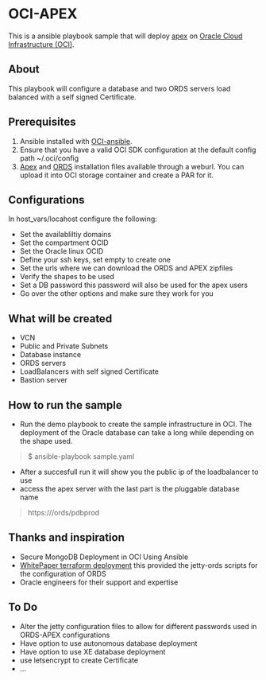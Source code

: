 # OCI-APEX
This is a ansible playbook sample that will deploy [apex](https://apex.oracle.com) on [Oracle Cloud Infrastructure (OCI)](https://cloud.oracle.com/en_US/cloud-infrastructure).

## About
This playbook will configure a database and two ORDS servers load balanced with a self signed Certificate.

## Prerequisites 

1. Ansible installed with [OCI-ansible](https://github.com/oracle/oci-ansible-modules).
2. Ensure that you have a valid OCI SDK configuration at the default config path ~/.oci/config
3. [Apex](https://www.oracle.com/tools/downloads/apex-downloads.html) and [ORDS](https://www.oracle.com/database/technologies/appdev/rest.html) installation files available through a weburl.
	You can upload it into OCI storage container and create a PAR for it.
	
## Configurations
In host_vars/locahost configure the following:
- Set the availabliltiy domains
- Set the compartment OCID
- Set the Oracle linux OCID
- Define your ssh keys, set empty to create one
- Set the urls where we can download the ORDS and APEX zipfiles
- Verify the shapes to be used
- Set a DB password this password will also be used for the apex users
- Go over the other options and make sure they work for you
      
## What will be created 
- VCN
- Public and Private Subnets
- Database instance
- ORDS servers
- LoadBalancers with self signed Certificate
- Bastion server


## How to run the sample

- Run the demo playbook to create the sample infrastructure in OCI. The deployment of the 
   Oracle database can take a long while depending on the shape used.
> $ ansible-playbook sample.yaml
- After a succesfull run it will show you the public ip of the loadbalancer to use
- access the apex server with the last part is the pluggable database name
> https://<IP>/ords/pdbprod


## Thanks and inspiration

- Secure MongoDB Deployment in OCI Using Ansible
- [WhitePaper terraform deployment](https://docs.cloud.oracle.com/iaas/Content/Resources/Assets/whitepapers/oracle-apex-on-oci-database.pdf) this provided the jetty-ords scripts for the configuration of ORDS
- Oracle engineers for their support and expertise


## To Do
- Alter the jetty configuration files to allow for different passwords used in ORDS-APEX configurations
- Have option to use autonomous database deployment
- Have option to use XE database deployment
- use letsencrypt to create  Certificate
- ... 

